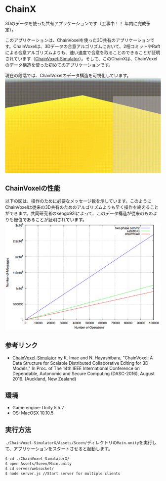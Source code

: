 # ChainX
3Dのデータを使った共有アプリケーションです（工事中！！ 年内に完成予定）。

このアプリケーションは、ChainVoxelを使った3D共有のアプリケーションです。ChainVoxelは、3Dデータの合意アルゴリズムにおいて、2相コミットやRaftによる合意アルゴリズムよりも、速い速度で合意を取ることのできることが証明されています（[ChainVoxel-Simulator](http://github.com/kengo92i/ChainVoxel-Simulator)）。そして、このChainXは、ChainVoxelのデータ構造を使った初めてのアプリケーションです。

現在の段階では、ChainVoxelのデータ構造を可視化しています。
![screenshot](./images/ChainX_screenshot.gif)

## ChainVoxelの性能

以下の図は、操作のために必要なメッセージ数を示しています。このようにChainVoxelは従来の3D共有のためのアルゴリズムよりも早く操作を終えることができます。共同研究者のkengo92iによって、このデータ構造が従来のものよりも優位であることが証明されています。
![UnitX logo image](./Assets/img/graph_message_operation.png)

## 参考リンク
- [ChainVoxel-Simulator](http://github.com/kengo92i/ChainVoxel-Simulator) by K. Imae and N. Hayashibara, "ChainVoxel: A Data Structure for Scalable Distributed Collaborative Editing for 3D Models," In Proc. of The 14th IEEE International Conference on Dependable, Autonomic and Secure Computing (DASC-2016), August 2016. (Auckland, New Zealand)

## 環境

- Game engine: Unity 5.5.2
- OS: MacOSX 10.10.5

## 実行方法
`./ChainVoxel-SimulatorX/Assets/Sceen/`ディレクトリの`Main.unity`を実行して、アプリケーションをスタートさせると起動します。

    $ cd ./ChainVoxel-SimulatorX/
    $ open Assets/Sceen/Main.unity
    $ cd server/websocket/
    $ node server.js //Start server for multiple clients








